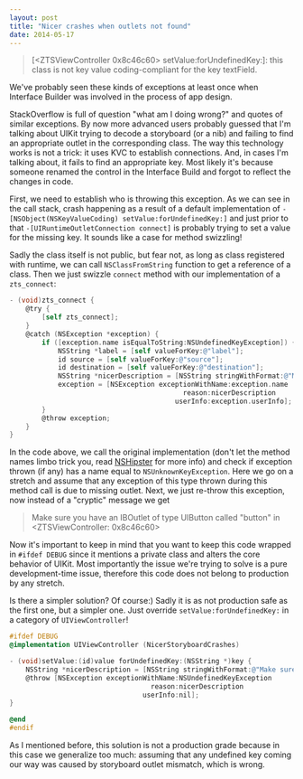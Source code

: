 ```yaml
---
layout: post
title: "Nicer crashes when outlets not found"
date: 2014-05-17
---
```


> \[\<ZTSViewController 0x8c46c60> setValue:forUndefinedKey:]: this class is not key value coding-compliant for the key textField.

We've probably seen these kinds of exceptions at least once when Interface Builder was involved in the process of app design.

StackOverflow is full of question "what am I doing wrong?" and quotes of similar exceptions. By now more advanced users probably guessed that I'm talking about UIKit trying to decode a storyboard (or a nib) and failing to find an appropriate outlet in the corresponding class. The way this technology works is not a trick: it uses KVC to establish connections. And, in cases I'm talking about, it fails to find an appropriate key. Most likely it's because someone renamed the control in the Interface Build and forgot to reflect the changes in code.

First, we need to establish who is throwing this exception. As we can see in the call stack, crash happening as a result of a default implementation of `-[NSObject(NSKeyValueCoding) setValue:forUndefinedKey:]` and just prior to that `-[UIRuntimeOutletConnection connect]` is probably trying to set a value for the missing key. It sounds like a case for method swizzling!

Sadly the class itself is not public, but fear not, as long as class registered with runtime, we can call `NSClassFromString` function to get a reference of a class. Then we just swizzle `connect` method with our implementation of a `zts_connect`:

```objective-c
- (void)zts_connect {
    @try {
        [self zts_connect];
    }
    @catch (NSException *exception) {
        if ([exception.name isEqualToString:NSUndefinedKeyException]) {
            NSString *label = [self valueForKey:@"label"];
            id source = [self valueForKey:@"source"];
            id destination = [self valueForKey:@"destination"];
            NSString *nicerDescription = [NSString stringWithFormat:@"Make sure you have an IBOutlet of type %@ called \"%@\" in %@", [destination class], label, source];
            exception = [NSException exceptionWithName:exception.name
                                           reason:nicerDescription
                                         userInfo:exception.userInfo];
        }
        @throw exception;
    }
}
```

In the code above, we call the original implementation (don't let the method names limbo trick you, read [NSHipster](http://nshipster.com/method-swizzling/) for more info) and check if exception thrown (if any) has a name equal to `NSUnknownKeyException`. Here we go on a stretch and assume that any exception of this type thrown during this method call is due to missing outlet. Next, we just re-throw this exception, now instead of a "cryptic" message we get

> Make sure you have an IBOutlet of type UIButton called "button" in \<ZTSViewController: 0x8c46c60>

Now it's important to keep in mind that you want to keep this code wrapped in `#ifdef DEBUG` since it mentions a private class and alters the core behavior of UIKit. Most importantly the issue we're trying to solve is a pure development-time issue, therefore this code does not belong to production by any stretch.

Is there a simpler solution? Of course:) Sadly it is as not production safe as the first one, but a simpler one. Just override `setValue:forUndefinedKey:` in a category of `UIViewController`!

```objective-c
#ifdef DEBUG
@implementation UIViewController (NicerStoryboardCrashes)

- (void)setValue:(id)value forUndefinedKey:(NSString *)key {
    NSString *nicerDescription = [NSString stringWithFormat:@"Make sure you have an IBOutlet of type %@ called \"%@\" in %@", [value class], key, self];
    @throw [NSException exceptionWithName:NSUndefinedKeyException
                                   reason:nicerDescription
                                 userInfo:nil];
}

@end
#endif
```

As I mentioned before, this solution is not a production grade because in this case we generalize too much: assuming that any undefined key coming our way was caused by storyboard outlet mismatch, which is wrong.
